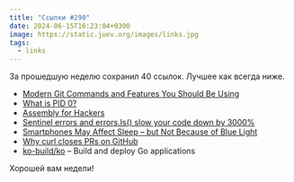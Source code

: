 ```yaml
---
title: "Ссылки #290"
date: 2024-06-15T16:23:04+0300
image: https://static.juev.org/images/links.jpg
tags: 
  - links
---
```


За прошедшую неделю сохранил 40 ссылок. Лучшее как всегда ниже.

- [Modern Git Commands and Features You Should Be Using](https://martinheinz.dev/blog/109)
- [What is PID 0?](https://blog.dave.tf/post/linux-pid0/)
- [Assembly for Hackers](https://redteamrecipe.com/assembly-for-hackers)
- [Sentinel errors and errors.Is() slow your code down by 3000%](https://dolthub.com/blog/2024-05-31-benchmarking-go-error-handling/)
- [Smartphones May Affect Sleep – but Not Because of Blue Light](https://www.wired.com/story/blue-light-smartphone-screen-sleep/)
- [Why curl closes PRs on GitHub](https://daniel.haxx.se/blog/2024/06/11/why-curl-closes-prs-on-github/)
- [ko-build/ko](https://github.com/ko-build/ko) – Build and deploy Go applications

Хорошей вам недели!
